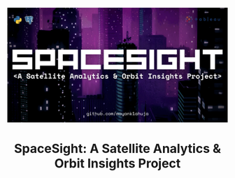 ![](https://github.com/mayank1ahuja/SpaceSight/blob/6d1bd289df3c23eb7b41c631815ef04cbd0063e6/images/header.png)
<h1 align = "center">SpaceSight: A Satellite Analytics & Orbit Insights Project</h1>

